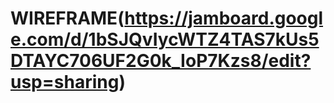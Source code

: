 # WIREFRAME(https://jamboard.google.com/d/1bSJQvIycWTZ4TAS7kUs5DTAYC706UF2G0k_IoP7Kzs8/edit?usp=sharing)
